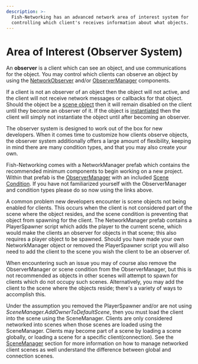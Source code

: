 ```yaml
---
description: >-
  Fish-Networking has an advanced network area of interest system for
  controlling which client's receives information about what objects.
---
```


# Area of Interest (Observer System)

An **observer** is a client which can see an object, and use communications for the object. You may control which clients can observe an object by using the [NetworkObserver](../../../fishnet-building-blocks/components/network-observer.md) and/or [ObserverManager](../../../fishnet-building-blocks/components/managers/observermanager/) components.

If a client is not an observer of an object then the object will not active, and the client will not receive network messages or callbacks for that object. Should the object be a [scene object](../../high-level-overview/terminology/miscellaneous.md#scene-object) then it will remain disabled on the client until they become an observer of it. If the object is [instantiated](../../high-level-overview/terminology/miscellaneous.md#instantiated-object) then the client will simply not instantiate the object until after becoming an observer.

The observer system is designed to work out of the box for new developers. When it comes time to customize how clients observe objects, the observer system additionally offers a large amount of flexibility, keeping in mind there are many condition types, and that you may also create your own.

Fish-Networking comes with a NetworkManager prefab which contains the recommended minimum components to begin working on a new project. Within that prefab is the [ObserverManager](../../../fishnet-building-blocks/components/managers/observermanager/) with an included [Scene Condition](../../../fishnet-building-blocks/components/network-observer.md#component-settings). If you have not familiarized yourself with the ObserverManager and condition types please do so now using the links above.

A common problem new developers encounter is scene objects not being enabled for clients. This occurs when the client is not considered part of the scene where the object resides, and the scene condition is preventing that object from spawning for the client. The NetworkManager prefab contains a PlayerSpawner script which adds the player to the current scene, which would make the clients an observer for objects in that scene; this also requires a player object to be spawned. Should you have made your own NetworkManager object or removed the PlayerSpawner script you will also need to add the client to the scene you wish the client to be an observer of.

When encountering such an issue you may of course also remove the ObserverManager or scene condition from the ObserverManager, but this is not recommended as objects in other scenes will attempt to spawn for clients which do not occupy such scenes. Alternatively, you may add the client to the scene where the objects reside; there's a variety of ways to accomplish this.

Under the assumption you removed the PlayerSpawner and/or are not using _SceneManager.AddOwnerToDefaultScene_, then you must load the client into the scene using the SceneManager. Clients are only considered networked into scenes when those scenes are loaded using the SceneManager. Clients may become part of a scene by loading a scene globally, or loading a scene for a specific client(connection). See the [SceneManager](../scene-management/) section for more information on how to manage networked client scenes as well understand the difference between global and connection scenes.
